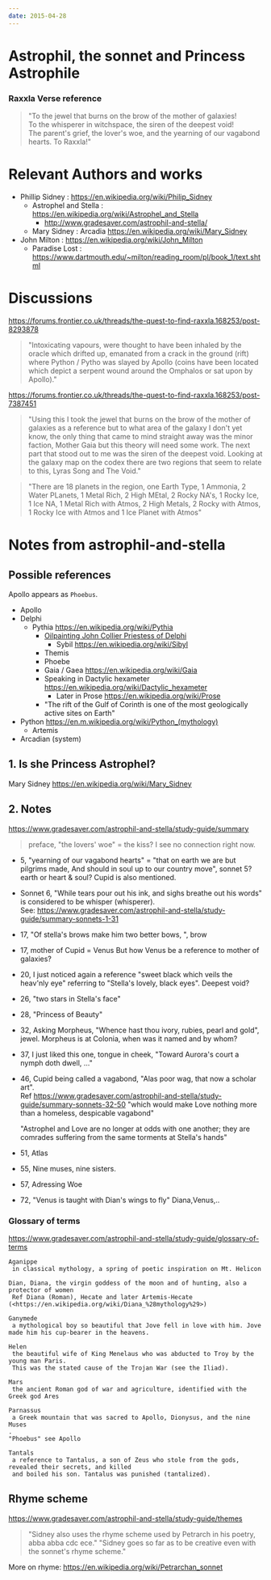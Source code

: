 ```yaml
---
date: 2015-04-28
---
```


# Astrophil, the sonnet and Princess Astrophile
### Raxxla Verse reference
> "To the jewel that burns on the brow of the mother of galaxies!  
To the whisperer in witchspace, the siren of the deepest void!   
The parent's grief, the lover's woe, and the yearning of our vagabond hearts. To Raxxla!"  

# Relevant Authors and works  
- Phillip Sidney : <https://en.wikipedia.org/wiki/Philip_Sidney>  
	- Astrophel and Stella : <https://en.wikipedia.org/wiki/Astrophel_and_Stella>  
	    - <http://www.gradesaver.com/astrophil-and-stella/>  
	- Mary Sidney : Arcadia <https://en.wikipedia.org/wiki/Mary_Sidney>  
- John Milton : <https://en.wikipedia.org/wiki/John_Milton>  
	- Paradise Lost : <https://www.dartmouth.edu/~milton/reading_room/pl/book_1/text.shtml>

# Discussions
<https://forums.frontier.co.uk/threads/the-quest-to-find-raxxla.168253/post-8293878>  
> "Intoxicating vapours, were thought to have been inhaled by the oracle which drifted up, emanated 
from a crack in the ground (rift) where Python / Pytho was slayed by Apollo (coins have been located 
which depict a serpent wound around the Omphalos or sat upon by Apollo)."  

<https://forums.frontier.co.uk/threads/the-quest-to-find-raxxla.168253/post-7387451>  
> "Using this I took the jewel that burns on the brow of the mother of galaxies as a reference 
but to what area of the galaxy I don't yet know, the only thing that came to mind straight away 
was the minor faction, Mother Gaia but this theory will need some work.
The next part that stood out to me was the siren of the deepest void. Looking at the galaxy map 
on the codex there are two regions that seem to relate to this, Lyras Song and The Void."
	
> "There are 18 planets in the region, one Earth Type, 1 Ammonia, 2 Water PLanets, 1 Metal Rich, 
2 High MEtal, 2 Rocky NA's, 1 Rocky Ice, 1 Ice NA, 1 Metal Rich with Atmos, 2 High Metals, 
2 Rocky with Atmos, 1 Rocky Ice with Atmos and 1 Ice Planet with Atmos"
	
# Notes from astrophil-and-stella
## Possible references
Apollo appears as `Phoebus`.
- Apollo
- Delphi
	- Pythia <https://en.wikipedia.org/wiki/Pythia>
		- [Oilpainting John Collier Priestess of Delphi](https://en.wikipedia.org/wiki/File:John_Collier_-_Priestess_of_Delphi.jpg)
			- Sybil <https://en.wikipedia.org/wiki/Sibyl>
		- Themis
		- Phoebe
		- Gaia / Gaea <https://en.wikipedia.org/wiki/Gaia>
		- Speaking in Dactylic hexameter <https://en.wikipedia.org/wiki/Dactylic_hexameter>
			- Later in Prose <https://en.wikipedia.org/wiki/Prose>
		- "The rift of the Gulf of Corinth is one of the most geologically active sites on Earth"
- Python <https://en.m.wikipedia.org/wiki/Python_(mythology)>
	- Artemis
- Arcadian (system) 


## 1. Is she Princess Astrophel? 
Mary Sidney <https://en.wikipedia.org/wiki/Mary_Sidney>
## 2. Notes
<https://www.gradesaver.com/astrophil-and-stella/study-guide/summary>
	
> preface, "the lovers' woe" = the kiss? I see no connection right now. 
* 5, "yearning of our vagabond hearts" = "that on earth we are but pilgrims made, And should in soul up to our country move", sonnet 5?  
earth or heart & soul? Cupid is also mentioned.
- Sonnet 6, "While tears pour out his ink, and sighs breathe out his words" is considered to be whisper (whisperer).  
	See: <https://www.gradesaver.com/astrophil-and-stella/study-guide/summary-sonnets-1-31>
- 17, "Of stella's brows make him two better bows, ", brow
- 17, mother of Cupid = Venus
	But how Venus be a reference to mother of galaxies?
- 20, I just noticed again a reference "sweet black which veils the heav'nly eye" referring to "Stella's lovely, black eyes". Deepest void?
- 26, "two stars in Stella's face"
- 28, "Princess of Beauty"
- 32, Asking Morpheus, "Whence hast thou ivory, rubies, pearl and gold", jewel. Morpheus is at Colonia, when was it named and by whom?
- 37, I just liked this one, tongue in cheek, "Toward Aurora's court a nymph doth dwell, ..."
- 46, Cupid being called a vagabond, "Alas poor wag, that now a scholar art".  
Ref <https://www.gradesaver.com/astrophil-and-stella/study-guide/summary-sonnets-32-50>
	"which would make Love nothing more than a homeless, despicable vagabond"  
	
	"Astrophel and Love are no longer at odds with one another; they are comrades suffering from the same torments at Stella's hands"  
	
- 51, Atlas
- 55, Nine muses, nine sisters.
- 57, Adressing Woe
- 72, "Venus is taught with Dian's wings to fly" Diana,Venus,..
	
### Glossary of terms
<https://www.gradesaver.com/astrophil-and-stella/study-guide/glossary-of-terms>

	Aganippe
	 in classical mythology, a spring of poetic inspiration on Mt. Helicon

	Dian, Diana, the virgin goddess of the moon and of hunting, also a protector of women
	 Ref Diana (Roman), Hecate and later Artemis-Hecate (<https://en.wikipedia.org/wiki/Diana_%28mythology%29>)
	 
	Ganymede
	 a mythological boy so beautiful that Jove fell in love with him. Jove made him his cup-bearer in the heavens.
	 
	Helen
	 the beautiful wife of King Menelaus who was abducted to Troy by the young man Paris. 
	 This was the stated cause of the Trojan War (see the Iliad).

	Mars
	 the ancient Roman god of war and agriculture, identified with the Greek god Ares

	Parnassus
	 a Greek mountain that was sacred to Apollo, Dionysus, and the nine Muses
	.
	"Phoebus" see Apollo

	Tantals
	 a reference to Tantalus, a son of Zeus who stole from the gods, revealed their secrets, and killed 
	 and boiled his son. Tantalus was punished (tantalized).
	 
## Rhyme scheme
<https://www.gradesaver.com/astrophil-and-stella/study-guide/themes>
> "Sidney also uses the rhyme scheme used by Petrarch in his poetry, abba abba cdc ece."
"Sidney goes so far as to be creative even with the sonnet's rhyme scheme."

More on rhyme: <https://en.wikipedia.org/wiki/Petrarchan_sonnet>